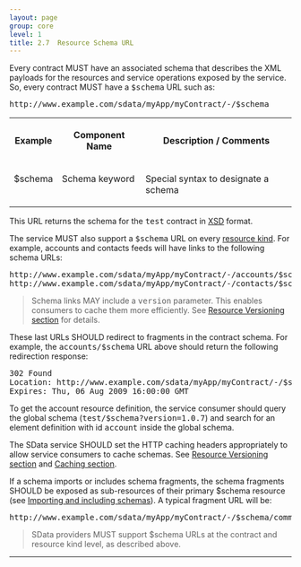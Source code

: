 ```yaml
---
layout: page
group: core
level: 1
title: 2.7  Resource Schema URL
---
```


Every contract MUST have an associated schema that describes the XML payloads
for the resources and service operations exposed by the service. So, every
contract MUST have a <tt>$schema</tt> URL such as:

<pre>http://www.example.com/sdata/myApp/myContract/-/$schema</pre>

<table class="content" print-width="100%" width="100%">
<tbody>

<tr>

<th>

Example

</th>
<th>

Component Name

</th>
<th>

Description / Comments

</th>

</tr>

<tr>

<td valign="top">

$schema

</td>
<td valign="top">

Schema keyword

</td>
<td>

Special syntax to designate a schema

</td>

</tr>

</tbody>
</table>

This URL returns the schema for the <tt>test</tt> contract in
[XSD](http://en.wikipedia.org/wiki/XML_Schema) format.

The&nbsp;service MUST also support a <tt>$schema</tt> URL on every
[resource kind](../0101/ "1.1 Terminology"). For example, accounts and contacts
feeds will have links to the following schema URLs:

<pre>http://www.example.com/sdata/myApp/myContract/-/accounts/$schema?version=1.0.7
http://www.example.com/sdata/myApp/myContract/-/contacts/$schema?version=1.0.7</pre>

<blockquote class="note">Schema links MAY include a <tt>version</tt> parameter. This
enables consumers to cache them more efficiently. See
<a href="../0214/" title="2.14 Resource Versioning">Resource Versioning section</a> for details.</blockquote>

These last URLs SHOULD redirect to fragments in the contract schema. For
example, the <tt>accounts/$schema</tt> URL above should return the following
redirection response:

<pre>302 Found
Location: http://www.example.com/sdata/myApp/myContract/-/$schema?version=1.0.7#account
Expires: Thu, 06 Aug 2009 16:00:00 GMT</pre>

To get the account resource definition, the service consumer should query the
global schema (<tt>test/$schema?version=1.0.7</tt>) and search for an element
definition&nbsp;with id&nbsp;<tt>account</tt> inside the global schema.

The SData service SHOULD set the HTTP caching headers appropriately to allow
service consumers to cache schemas. See [Resource
Versioning section](../0214/ "2.14 Resource Versioning")&nbsp;and&nbsp;[Caching section](../0606/ "6.6 Query Caching").

If a schema imports or includes schema fragments, the schema fragments SHOULD
be exposed as sub-resources of their primary $schema resource (see
[Importing and including schemas](../0411/ "4.11 Importing and including schemas")). A typical fragment
URL will be:

<pre>http://www.example.com/sdata/myApp/myContract/-/$schema/common</pre>

<blockquote class="compliance">SData providers MUST support $schema URLs at the contract and
resource kind level, as described above.</blockquote>

* * *